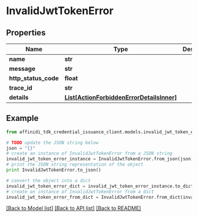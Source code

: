 # InvalidJwtTokenError

## Properties

| Name                 | Type                                                                              | Description | Notes      |
| -------------------- | --------------------------------------------------------------------------------- | ----------- | ---------- |
| **name**             | **str**                                                                           |             |
| **message**          | **str**                                                                           |             |
| **http_status_code** | **float**                                                                         |             |
| **trace_id**         | **str**                                                                           |             |
| **details**          | [**List[ActionForbiddenErrorDetailsInner]**](ActionForbiddenErrorDetailsInner.md) |             | [optional] |

## Example

```python
from affinidi_tdk_credential_issuance_client.models.invalid_jwt_token_error import InvalidJwtTokenError

# TODO update the JSON string below
json = "{}"
# create an instance of InvalidJwtTokenError from a JSON string
invalid_jwt_token_error_instance = InvalidJwtTokenError.from_json(json)
# print the JSON string representation of the object
print InvalidJwtTokenError.to_json()

# convert the object into a dict
invalid_jwt_token_error_dict = invalid_jwt_token_error_instance.to_dict()
# create an instance of InvalidJwtTokenError from a dict
invalid_jwt_token_error_from_dict = InvalidJwtTokenError.from_dict(invalid_jwt_token_error_dict)
```

[[Back to Model list]](../README.md#documentation-for-models) [[Back to API list]](../README.md#documentation-for-api-endpoints) [[Back to README]](../README.md)
